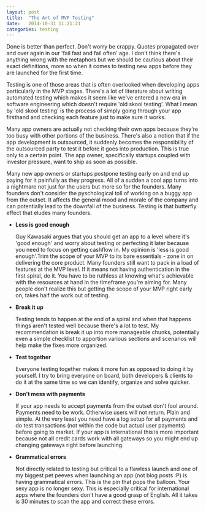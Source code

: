 ```yaml
---
layout: post
title:  "The Art of MVP Testing"
date:   2014-10-31 11:21:21
categories: testing
---
```


<p>Done is better than perfect. Don't worry be crappy. Quotes propagated over and over again in our 'fail fast and fail often' age. I don't think there's anything wrong with the metaphors but we should be cautious about their exact definitions, more so when it comes to testing new apps before they are launched for the first time.</p>

<p>Testing is one of those areas that is often overlooked when developing apps particularly in the MVP stages. There's a lot of literature about writing automated testing which makes it seem like we've entered a new era in software engineering which doesn't require 'old skool testing'. What I mean by 'old skool testing' is the process of simply going through your app firsthand and checking each feature just to make sure it works.</p>

<p>Many app owners are actually not checking their own apps because they're too busy with other portions of the business. There's also a notion that if the app development is outsourced, it suddenly becomes the responsibility of the outsourced party to test it before it goes into production. This is true only to a certain point. The app owner, specifically startups coupled with investor pressure, want to ship as soon as possible.</p>

<p>Many new app owners or startups postpone testing early on and end up paying for it painfully as they progress. All of a sudden a cool app turns into a nightmare not just for the users but more so for the founders. Many founders don't consider the pyschological toll of working on a buggy app from the outset. It affects the general mood and morale of the company and can potentially lead to the downfall of the business. Testing is that butterfly effect that eludes many founders.</p>

<ul>
  <li><b>Less is good enough</b></li>
    <p>Guy Kawasaki argues that you should get an app to a level where it's 'good enough'           and worry about testing or perfecting it later because you need to focus on getting cashflow in. My opinion is 'less is good enough'.Trim the scope of your MVP to its bare essentials - zone in on delivering the core product. Many founders still want to pack in a load of features at the MVP level. If it means not having authentication in the first spiral, do it. You have to be ruthless at knowing what's achievable with the resources at hand in the timeframe you're aiming for. Many people don't realize this but getting the scope of your MVP right early on, takes half the work out of testing.</p>

  <li><b>Break it up</b></li>
    <p>Testing tends to happen at the end of a spiral and when that happens things aren't tested well because there's a lot to test. My recommendation is break it up into more manageable chunks, potentially even a simple checklist to apportion various sections and scenarios will help make the fixes more organized.</p>


  <li><b>Test together</b></li>
  <p>Everyone testing together makes it more fun as opposed to doing it by yourself. I try to bring everyone on board, both developers & clients to do it at the same time so we can identify, organize and solve quicker.</p>

  <li><b>Don't mess with payments</b></li>
  <p>If your app needs to accept payments from the outset don't fool around. Payments need to be work. Otherwise users will not return. Plain and simple. At the very least you need have a log setup for all payments and do test transactions (not within the code but actual user payments) before going to market. If your app is international this is more important because not all credit cards work with all gateways so you might end up changing gateways right before launching.</p>

  <li><b>Grammatical errors</b></li>
  <p>Not directly related to testing but critical to a flawless launch and one of my biggest pet peeves when launching an app (not blog posts :P) is having grammatical errors. This is the pin that pops the balloon. Your sexy app is no longer sexy. This is especially critical for international apps where the founders don't have a good grasp of English. All it takes is 30 minutes to scan the app and correct these errors.</p>
</ul>
